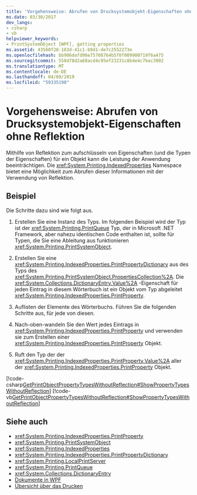 ```yaml
---
title: 'Vorgehensweise: Abrufen von Drucksystemobjekt-Eigenschaften ohne Reflektion'
ms.date: 03/30/2017
dev_langs:
- csharp
- vb
helpviewer_keywords:
- PrintSystemObject [WPF], getting properties
ms.assetid: 43560f28-183d-41c1-b9d1-de7c2552273e
ms.openlocfilehash: bb906dafd98e75708764b5f0f009900719f6a475
ms.sourcegitcommit: 558d78d2a68acd4c95ef23231c8b4e4c7bac3902
ms.translationtype: MT
ms.contentlocale: de-DE
ms.lasthandoff: 04/09/2019
ms.locfileid: "59335198"
---
```

# <a name="how-to-get-print-system-object-properties-without-reflection"></a>Vorgehensweise: Abrufen von Drucksystemobjekt-Eigenschaften ohne Reflektion
Mithilfe von Reflektion zum aufschlüsseln von Eigenschaften (und die Typen der Eigenschaften) für ein Objekt kann die Leistung der Anwendung beeinträchtigen. Die <xref:System.Printing.IndexedProperties> Namespace bietet eine Möglichkeit zum Abrufen dieser Informationen mit der Verwendung von Reflektion.  
  
## <a name="example"></a>Beispiel  
 Die Schritte dazu sind wie folgt aus.  
  
1. Erstellen Sie eine Instanz des Typs. Im folgenden Beispiel wird der Typ ist der <xref:System.Printing.PrintQueue> Typ, der in Microsoft .NET Framework, aber nahezu identischen Code enthalten ist, sollte für Typen, die Sie eine Ableitung aus funktionieren <xref:System.Printing.PrintSystemObject>.  
  
2. Erstellen Sie eine <xref:System.Printing.IndexedProperties.PrintPropertyDictionary> aus des Typs des <xref:System.Printing.PrintSystemObject.PropertiesCollection%2A>. Die <xref:System.Collections.DictionaryEntry.Value%2A> -Eigenschaft für jeden Eintrag in diesem Wörterbuch ist ein Objekt vom Typ abgeleitet <xref:System.Printing.IndexedProperties.PrintProperty>.  
  
3. Auflisten der Elemente des Wörterbuchs. Führen Sie die folgenden Schritte aus, für jede von diesen.  
  
4. Nach-oben-wandeln Sie den Wert jedes Eintrags in <xref:System.Printing.IndexedProperties.PrintProperty> und verwenden sie zum Erstellen einer <xref:System.Printing.IndexedProperties.PrintProperty> Objekt.  
  
5. Ruft den Typ der der <xref:System.Printing.IndexedProperties.PrintProperty.Value%2A> aller der <xref:System.Printing.IndexedProperties.PrintProperty> Objekt.  
  
 [!code-csharp[GetPrintObjectPropertyTypesWithoutReflection#ShowPropertyTypesWithoutReflection](~/samples/snippets/csharp/VS_Snippets_Wpf/GetPrintObjectPropertyTypesWithoutReflection/CSharp/Program.cs#showpropertytypeswithoutreflection)]
 [!code-vb[GetPrintObjectPropertyTypesWithoutReflection#ShowPropertyTypesWithoutReflection](~/samples/snippets/visualbasic/VS_Snippets_Wpf/GetPrintObjectPropertyTypesWithoutReflection/visualbasic/program.vb#showpropertytypeswithoutreflection)]  
  
## <a name="see-also"></a>Siehe auch

- <xref:System.Printing.IndexedProperties.PrintProperty>
- <xref:System.Printing.PrintSystemObject>
- <xref:System.Printing.IndexedProperties>
- <xref:System.Printing.IndexedProperties.PrintPropertyDictionary>
- <xref:System.Printing.LocalPrintServer>
- <xref:System.Printing.PrintQueue>
- <xref:System.Collections.DictionaryEntry>
- [Dokumente in WPF](documents-in-wpf.md)
- [Übersicht über das Drucken](printing-overview.md)

